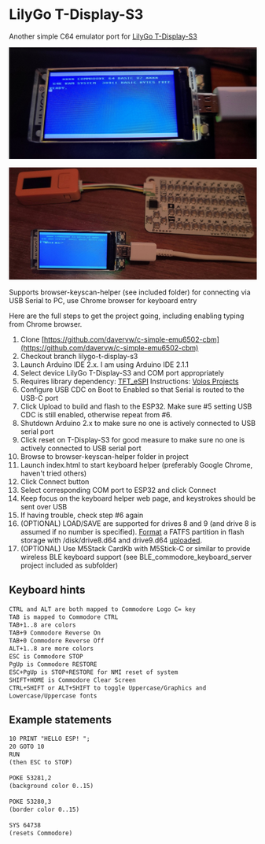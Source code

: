 # LilyGo T-Display-S3 #

Another simple C64 emulator port for [LilyGo T-Display-S3](https://www.lilygo.cc/products/t-display-s3)

![](t-display-s3.jpg)

![BLE keyboard example](ble.jpg)

Supports browser-keyscan-helper (see included folder) for connecting via USB Serial to PC, use Chrome browser for keyboard entry

Here are the full steps to get the project going, including enabling typing from Chrome browser.

1. Clone [https://github.com/davervw/c-simple-emu6502-cbm](https://github.com/davervw/c-simple-emu6502-cbm)
2. Checkout branch lilygo-t-display-s3
3. Launch Arduino IDE 2.x.  I am using Arduino IDE 2.1.1
4. Select device LilyGo T-Display-S3 and COM port appropriately
5. Requires library dependency: [TFT_eSPI](https://github.com/Bodmer/TFT_eSPI) Instructions: [Volos Projects](https://www.youtube.com/watch?v=WFVjsxFMbSM)
6. Configure USB CDC on Boot to Enabled so that Serial is routed to the USB-C port
7. Click Upload to build and flash to the ESP32.   Make sure #5 setting USB CDC is still enabled, otherwise repeat from #6.
8. Shutdown Arduino 2.x to make sure no one is actively connected to USB serial port
9. Click reset on T-Display-S3 for good measure to make sure no one is actively connected to USB serial port
10. Browse to browser-keyscan-helper folder in project
11. Launch index.html to start keyboard helper (preferably Google Chrome, haven't tried others)
12. Click Connect button
13. Select corresponding COM port to ESP32 and click Connect
14. Keep focus on the keyboard helper web page, and keystrokes should be sent over USB
15. If having trouble, check step #6 again
16. (OPTIONAL) LOAD/SAVE are supported for drives 8 and 9 (and drive 8 is assumed if no number is specified).  [Format](https://github.com/davervw/filecmdproc-esp32) a FATFS partition in flash storage with /disk/drive8.d64 and drive9.d64 [uploaded](https://github.com/smford/esp32-asyncwebserver-fileupload-example).
17. (OPTIONAL) Use M5Stack CardKb with M5Stick-C or similar to provide wireless BLE keyboard support (see BLE_commodore_keyboard_server project included as subfolder)

## Keyboard hints ##
```
CTRL and ALT are both mapped to Commodore Logo C= key
TAB is mapped to Commodore CTRL
TAB+1..8 are colors
TAB+9 Commodore Reverse On
TAB+0 Commodore Reverse Off
ALT+1..8 are more colors
ESC is Commodore STOP
PgUp is Commodore RESTORE
ESC+PgUp is STOP+RESTORE for NMI reset of system
SHIFT+HOME is Commodore Clear Screen
CTRL+SHIFT or ALT+SHIFT to toggle Uppercase/Graphics and Lowercase/Uppercase fonts
```
## Example statements ##
```
10 PRINT "HELLO ESP! ";
20 GOTO 10
RUN
(then ESC to STOP)

POKE 53281,2
(background color 0..15)

POKE 53280,3
(border color 0..15)

SYS 64738
(resets Commodore)
```
